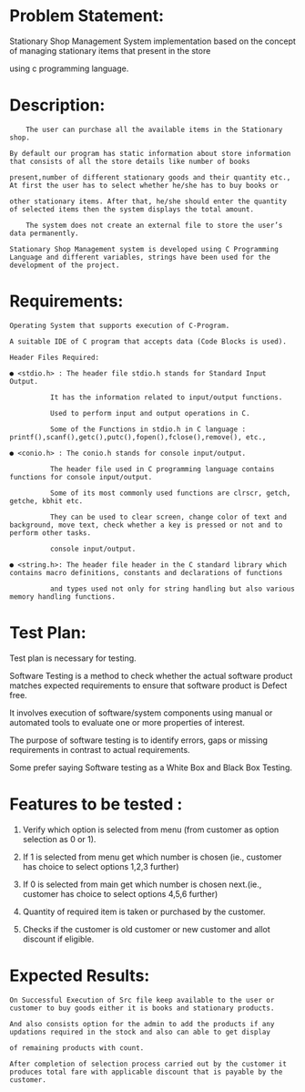 # Problem Statement:

  Stationary Shop Management System implementation based on the concept of managing stationary items that present in the store

  using c programming language.

# Description:

        The user can purchase all the available items in the Stationary shop.

    By default our program has static information about store information that consists of all the store details like number of books

    present,number of different stationary goods and their quantity etc., At first the user has to select whether he/she has to buy books or

    other stationary items. After that, he/she should enter the quantity of selected items then the system displays the total amount.

        The system does not create an external file to store the user’s data permanently.

    Stationary Shop Management system is developed using C Programming Language and different variables, strings have been used for the development of the project.


# Requirements:

	Operating System that supports execution of C-Program.

    A suitable IDE of C program that accepts data (Code Blocks is used).

    Header Files Required:

    ● <stdio.h> : The header file stdio.h stands for Standard Input Output.

              It has the information related to input/output functions.

              Used to perform input and output operations in C.

              Some of the Functions in stdio.h in C language :  printf(),scanf(),getc(),putc(),fopen(),fclose(),remove(), etc.,

    ● <conio.h> : The conio.h stands for console input/output.

              The header file used in C programming language contains functions for console input/output.

              Some of its most commonly used functions are clrscr, getch, getche, kbhit etc.

              They can be used to clear screen, change color of text and background, move text, check whether a key is pressed or not and to perform other tasks.

              console input/output.

    ● <string.h>: The header file header in the C standard library which contains macro definitions, constants and declarations of functions

              and types used not only for string handling but also various memory handling functions.


# Test Plan:

   Test plan is necessary for testing.

   Software Testing is a method to check whether the actual software product matches expected requirements to ensure that software product is Defect free.

   It involves execution of software/system components using manual or automated tools to evaluate one or more properties of interest.

   The purpose of software testing is to identify errors, gaps or missing requirements in contrast to actual requirements.

   Some prefer saying Software testing as a White Box and Black Box Testing.


# Features to be tested :

  1. Verify which option is selected from menu (from customer as option selection as 0 or 1).

  2. If 1 is selected from menu get which number is chosen (ie., customer has choice to select options 1,2,3 further)

  3. If 0 is selected from main get which number is chosen next.(ie., customer has choice to select options 4,5,6 further)

  4. Quantity of required item is taken or purchased by the customer.

  5. Checks if the customer is old customer or new customer and allot discount if eligible.


# Expected Results:

	On Successful Execution of Src file keep available to the user or customer to buy goods either it is books and stationary products.

	And also consists option for the admin to add the products if any updations required in the stock and also can able to get display

	of remaining products with count.

	After completion of selection process carried out by the customer it produces total fare with applicable discount that is payable by the customer.
